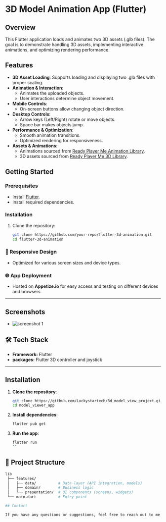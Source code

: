 # 3D Model Animation App (Flutter)

## Overview

This Flutter application loads and animates two 3D assets (.glb files). The goal is to demonstrate handling 3D assets, implementing interactive animations, and optimizing rendering performance.

## Features

- **3D Asset Loading**: Supports loading and displaying two .glb files with proper scaling.
- **Animation & Interaction**:
  - Animates the uploaded objects.
  - User interactions determine object movement.
- **Mobile Controls**:
  - On-screen buttons allow changing object direction.
- **Desktop Controls**:
  - Arrow keys (Left/Right) rotate or move objects.
  - Space bar makes objects jump.
- **Performance & Optimization**:
  - Smooth animation transitions.
  - Optimized rendering for responsiveness.
- **Assets & Animations**:
  - Animations sourced from [Ready Player Me Animation Library](https://github.com/readyplayerme/animation-library).
  - 3D assets sourced from [Ready Player Me 3D Library](https://readyplayer.me/).

## Getting Started

### Prerequisites

- Install [Flutter](https://flutter.dev/docs/get-started/install).
- Install required dependencies.

### Installation

1. Clone the repository:
   ```sh
   git clone https://github.com/your-repo/flutter-3d-animation.git
   cd flutter-3d-animation

### 📱 Responsive Design  
- Optimized for various screen sizes and device types.  

### 🌐 App Deployment  
- Hosted on **Appetize.io** for easy access and testing on different devices and browsers.  

---
## Screenshots

- ![screenshot 1](assets/screenshots/Screenshot_1.png)


## 🛠 Tech Stack  
- **Framework:** Flutter  
- **packages:** Flutter 3D controller and joystick

---

## Installation

1. **Clone the repository**:
    ```bash
    git clone https://github.com/Luckystartech/3d_model_view_project.git
    cd model_viewer_app
    ```

2. **Install dependencies**:
    ```bash
    flutter pub get
    ```

3. **Run the app**:
    ```bash
    flutter run
    ``

## 📂 Project Structure  
```bash
lib  
 ├── features/  
 │   ├── data/          # Data layer (API integration, models)  
 │   ├── domain/        # Business logic  
 │   └── presentation/  # UI components (screens, widgets)  
 └── main.dart          # Entry point  

## Contact

If you have any questions or suggestions, feel free to reach out to me at [gmail](luckyekpebe123@gmail.com).


